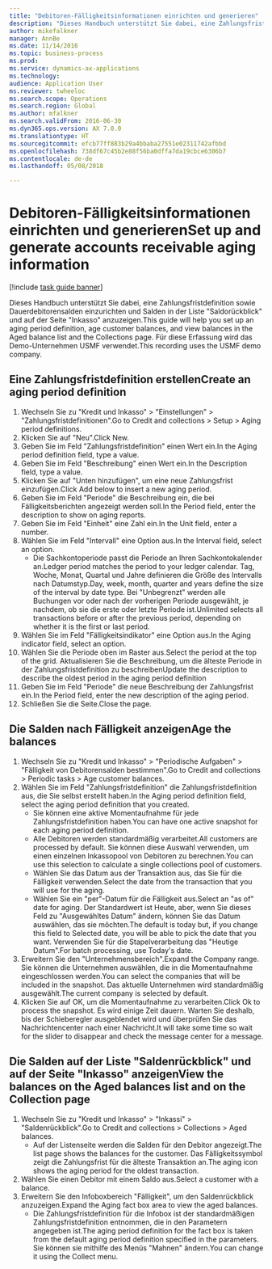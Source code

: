 ```yaml
--- 
title: "Debitoren-Fälligkeitsinformationen einrichten und generieren"
description: "Dieses Handbuch unterstützt Sie dabei, eine Zahlungsfristdefinition sowie Dauerdebitorensalden einzurichten und Salden in der Liste \"Saldorückblick\" und auf der Seite \"Inkasso\" anzuzeigen."
author: mikefalkner
manager: AnnBe
ms.date: 11/14/2016
ms.topic: business-process
ms.prod: 
ms.service: dynamics-ax-applications
ms.technology: 
audience: Application User
ms.reviewer: twheeloc
ms.search.scope: Operations
ms.search.region: Global
ms.author: mfalkner
ms.search.validFrom: 2016-06-30
ms.dyn365.ops.version: AX 7.0.0
ms.translationtype: HT
ms.sourcegitcommit: efcb77ff883b29a4bbaba27551e02311742afbbd
ms.openlocfilehash: 738df67c45b2e88f56ba0dffa7da19cbce6306b7
ms.contentlocale: de-de
ms.lasthandoff: 05/08/2018

---
```

# <a name="set-up-and-generate-accounts-receivable-aging-information"></a><span data-ttu-id="1f0d5-103">Debitoren-Fälligkeitsinformationen einrichten und generieren</span><span class="sxs-lookup"><span data-stu-id="1f0d5-103">Set up and generate accounts receivable aging information</span></span>

[!include [task guide banner](../../includes/task-guide-banner.md)]

<span data-ttu-id="1f0d5-104">Dieses Handbuch unterstützt Sie dabei, eine Zahlungsfristdefinition sowie Dauerdebitorensalden einzurichten und Salden in der Liste "Saldorückblick" und auf der Seite "Inkasso" anzuzeigen.</span><span class="sxs-lookup"><span data-stu-id="1f0d5-104">This guide will help you set up an aging period definition, age customer balances, and view balances in the Aged balance list and the Collections page.</span></span> <span data-ttu-id="1f0d5-105">Für diese Erfassung wird das Demo-Unternehmen USMF verwendet.</span><span class="sxs-lookup"><span data-stu-id="1f0d5-105">This recording uses the USMF demo company.</span></span>


## <a name="create-an-aging-period-definition"></a><span data-ttu-id="1f0d5-106">Eine Zahlungsfristdefinition erstellen</span><span class="sxs-lookup"><span data-stu-id="1f0d5-106">Create an aging period definition</span></span>
1. <span data-ttu-id="1f0d5-107">Wechseln Sie zu "Kredit und Inkasso" > "Einstellungen" > "Zahlungsfristdefinitionen".</span><span class="sxs-lookup"><span data-stu-id="1f0d5-107">Go to Credit and collections > Setup > Aging period definitions.</span></span>
2. <span data-ttu-id="1f0d5-108">Klicken Sie auf "Neu".</span><span class="sxs-lookup"><span data-stu-id="1f0d5-108">Click New.</span></span>
3. <span data-ttu-id="1f0d5-109">Geben Sie im Feld "Zahlungsfristdefinition" einen Wert ein.</span><span class="sxs-lookup"><span data-stu-id="1f0d5-109">In the Aging period definition field, type a value.</span></span>
4. <span data-ttu-id="1f0d5-110">Geben Sie im Feld "Beschreibung" einen Wert ein.</span><span class="sxs-lookup"><span data-stu-id="1f0d5-110">In the Description field, type a value.</span></span>
5. <span data-ttu-id="1f0d5-111">Klicken Sie auf "Unten hinzufügen", um eine neue Zahlungsfrist einzufügen.</span><span class="sxs-lookup"><span data-stu-id="1f0d5-111">Click Add below to insert a new aging period.</span></span>
6. <span data-ttu-id="1f0d5-112">Geben Sie im Feld "Periode" die Beschreibung ein, die bei Fälligkeitsberichten angezeigt werden soll.</span><span class="sxs-lookup"><span data-stu-id="1f0d5-112">In the Period field, enter the description to show on aging reports.</span></span>
7. <span data-ttu-id="1f0d5-113">Geben Sie im Feld "Einheit" eine Zahl ein.</span><span class="sxs-lookup"><span data-stu-id="1f0d5-113">In the Unit field, enter a number.</span></span>
8. <span data-ttu-id="1f0d5-114">Wählen Sie im Feld "Intervall" eine Option aus.</span><span class="sxs-lookup"><span data-stu-id="1f0d5-114">In the Interval field, select an option.</span></span>
    * <span data-ttu-id="1f0d5-115">Die Sachkontoperiode passt die Periode an Ihren Sachkontokalender an.</span><span class="sxs-lookup"><span data-stu-id="1f0d5-115">Ledger period matches the period to your ledger calendar.</span></span> <span data-ttu-id="1f0d5-116">Tag, Woche, Monat, Quartal und Jahre definieren die Größe des Intervalls nach Datumstyp.</span><span class="sxs-lookup"><span data-stu-id="1f0d5-116">Day, week, month, quarter and years define the size of the interval by date type.</span></span> <span data-ttu-id="1f0d5-117">Bei "Unbegrenzt" werden alle Buchungen vor oder nach der vorherigen Periode ausgewählt, je nachdem, ob sie die erste oder letzte Periode ist.</span><span class="sxs-lookup"><span data-stu-id="1f0d5-117">Unlimited selects all transactions before or after the previous period, depending on whether it is the first or last period.</span></span>  
9. <span data-ttu-id="1f0d5-118">Wählen Sie im Feld "Fälligkeitsindikator" eine Option aus.</span><span class="sxs-lookup"><span data-stu-id="1f0d5-118">In the Aging indicator field, select an option.</span></span>
10. <span data-ttu-id="1f0d5-119">Wählen Sie die Periode oben im Raster aus.</span><span class="sxs-lookup"><span data-stu-id="1f0d5-119">Select the period at the top of the grid.</span></span> <span data-ttu-id="1f0d5-120">Aktualisieren Sie die Beschreibung, um die älteste Periode in der Zahlungsfristdefinition zu beschreiben</span><span class="sxs-lookup"><span data-stu-id="1f0d5-120">Update the description to describe the oldest period in the aging period definition</span></span>
11. <span data-ttu-id="1f0d5-121">Geben Sie im Feld "Periode" die neue Beschreibung der Zahlungsfrist ein.</span><span class="sxs-lookup"><span data-stu-id="1f0d5-121">In the Period field, enter the new description of the aging period.</span></span>
12. <span data-ttu-id="1f0d5-122">Schließen Sie die Seite.</span><span class="sxs-lookup"><span data-stu-id="1f0d5-122">Close the page.</span></span>

## <a name="age-the-balances"></a><span data-ttu-id="1f0d5-123">Die Salden nach Fälligkeit anzeigen</span><span class="sxs-lookup"><span data-stu-id="1f0d5-123">Age the balances</span></span>
1. <span data-ttu-id="1f0d5-124">Wechseln Sie zu "Kredit und Inkasso" > "Periodische Aufgaben" > "Fälligkeit von Debitorensalden bestimmen".</span><span class="sxs-lookup"><span data-stu-id="1f0d5-124">Go to Credit and collections > Periodic tasks > Age customer balances.</span></span>
2. <span data-ttu-id="1f0d5-125">Wählen Sie im Feld "Zahlungsfristdefinition" die Zahlungsfristdefinition aus, die Sie selbst erstellt haben.</span><span class="sxs-lookup"><span data-stu-id="1f0d5-125">In the Aging period definition field, select the aging period definition that you created.</span></span>
    * <span data-ttu-id="1f0d5-126">Sie können eine aktive Momentaufnahme für jede Zahlungsfristdefinition haben.</span><span class="sxs-lookup"><span data-stu-id="1f0d5-126">You can have one active snapshot for each aging period definition.</span></span>  
    * <span data-ttu-id="1f0d5-127">Alle Debitoren werden standardmäßig verarbeitet.</span><span class="sxs-lookup"><span data-stu-id="1f0d5-127">All customers are processed by default.</span></span> <span data-ttu-id="1f0d5-128">Sie können diese Auswahl verwenden, um einen einzelnen Inkassopool von Debitoren zu berechnen.</span><span class="sxs-lookup"><span data-stu-id="1f0d5-128">You can use this selection to calculate a single collections pool of customers.</span></span>  
    * <span data-ttu-id="1f0d5-129">Wählen Sie das Datum aus der Transaktion aus, das Sie für die Fälligkeit verwenden.</span><span class="sxs-lookup"><span data-stu-id="1f0d5-129">Select the date from the transaction that you will use for the aging.</span></span>  
    * <span data-ttu-id="1f0d5-130">Wählen Sie ein "per"-Datum für die Fälligkeit aus.</span><span class="sxs-lookup"><span data-stu-id="1f0d5-130">Select an "as of" date for aging.</span></span> <span data-ttu-id="1f0d5-131">Der Standardwert ist Heute, aber, wenn Sie dieses Feld zu "Ausgewähltes Datum" ändern, können Sie das Datum auswählen, das sie möchten.</span><span class="sxs-lookup"><span data-stu-id="1f0d5-131">The default is today but, if you change this field to Selected date, you will be able to pick the date that you want.</span></span> <span data-ttu-id="1f0d5-132">Verwenden Sie für die Stapelverarbeitung das "Heutige Datum".</span><span class="sxs-lookup"><span data-stu-id="1f0d5-132">For batch processing, use Today's date.</span></span>  
3. <span data-ttu-id="1f0d5-133">Erweitern Sie den "Unternehmensbereich".</span><span class="sxs-lookup"><span data-stu-id="1f0d5-133">Expand the Company range.</span></span> <span data-ttu-id="1f0d5-134">Sie können die Unternehmen auswählen, die in die Momentaufnahme eingeschlossen werden.</span><span class="sxs-lookup"><span data-stu-id="1f0d5-134">You can select the companies that will be included in the snapshot.</span></span> <span data-ttu-id="1f0d5-135">Das aktuelle Unternehmen wird standardmäßig ausgewählt.</span><span class="sxs-lookup"><span data-stu-id="1f0d5-135">The current company is selected by default.</span></span>
4. <span data-ttu-id="1f0d5-136">Klicken Sie auf OK, um die Momentaufnahme zu verarbeiten.</span><span class="sxs-lookup"><span data-stu-id="1f0d5-136">Click Ok to process the snapshot.</span></span> <span data-ttu-id="1f0d5-137">Es wird einige Zeit dauern. Warten Sie deshalb, bis der Schieberegler ausgeblendet wird und überprüfen Sie das Nachrichtencenter nach einer Nachricht.</span><span class="sxs-lookup"><span data-stu-id="1f0d5-137">It will take some time so wait for the slider to disappear and check the message center for a message.</span></span>

## <a name="view-the-balances-on-the-aged-balances-list-and-on-the-collection-page"></a><span data-ttu-id="1f0d5-138">Die Salden auf der Liste "Saldenrückblick" und auf der Seite "Inkasso" anzeigen</span><span class="sxs-lookup"><span data-stu-id="1f0d5-138">View the balances on the Aged balances list and on the Collection page</span></span>
1. <span data-ttu-id="1f0d5-139">Wechseln Sie zu "Kredit und Inkasso" > "Inkassi" > "Saldenrückblick".</span><span class="sxs-lookup"><span data-stu-id="1f0d5-139">Go to Credit and collections > Collections > Aged balances.</span></span>
    * <span data-ttu-id="1f0d5-140">Auf der Listenseite werden die Salden für den Debitor angezeigt.</span><span class="sxs-lookup"><span data-stu-id="1f0d5-140">The list page shows the balances for the customer.</span></span> <span data-ttu-id="1f0d5-141">Das Fälligkeitssymbol zeigt die Zahlungsfrist für die älteste Transaktion an.</span><span class="sxs-lookup"><span data-stu-id="1f0d5-141">The aging icon shows the aging period for the oldest transaction.</span></span>  
2. <span data-ttu-id="1f0d5-142">Wählen Sie einen Debitor mit einem Saldo aus.</span><span class="sxs-lookup"><span data-stu-id="1f0d5-142">Select a customer with a balance.</span></span>
3. <span data-ttu-id="1f0d5-143">Erweitern Sie den Infoboxbereich "Fälligkeit", um den Saldenrückblick anzuzeigen.</span><span class="sxs-lookup"><span data-stu-id="1f0d5-143">Expand the Aging fact box area to view the aged balances.</span></span>
    * <span data-ttu-id="1f0d5-144">Die Zahlungsfristdefinition für die Infobox ist der standardmäßigen Zahlungsfristdefinition entnommen, die in den Parametern angegeben ist.</span><span class="sxs-lookup"><span data-stu-id="1f0d5-144">The aging period definition for the fact box is taken from the default aging period definition specified in the parameters.</span></span> <span data-ttu-id="1f0d5-145">Sie können sie mithilfe des Menüs "Mahnen" ändern.</span><span class="sxs-lookup"><span data-stu-id="1f0d5-145">You can change it using the Collect menu.</span></span>  


